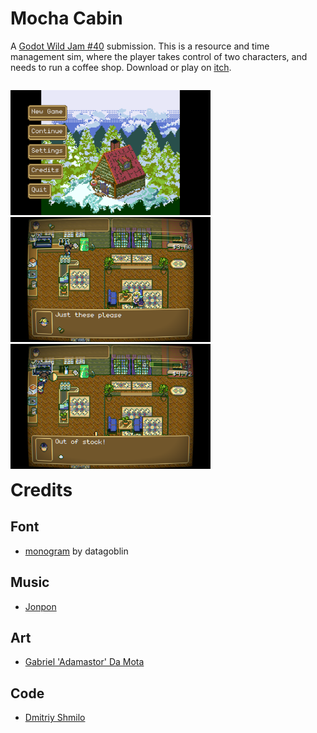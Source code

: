 # Mocha Cabin #

A [Godot Wild Jam #40](https://itch.io/jam/godot-wild-jam-40) submission. This is a resource and time management sim, where the player takes control of two characters, and needs to run a coffee shop. Download or play on [itch](https://dmitriy-shmilo.itch.io/gwj40).

<p style="float: left">
    <img src="screenshots/screenshot1.png" width="320"/>
    <img src="screenshots/screenshot2.png" width="320"/>
    <img src="screenshots/screenshot3.png" width="320"/>
</p>

# Credits #

## Font ##

- [monogram](https://datagoblin.itch.io/monogram) by datagoblin

## Music ##

- [Jonpon](https://music.jonherbst.dev/)

## Art ##

- [Gabriel 'Adamastor' Da Mota](https://twitter.com/gabriel_damota)

## Code ##

- [Dmitriy Shmilo](https://dmitriy-shmilo.itch.io/)
